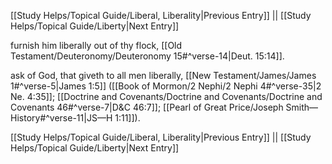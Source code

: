 [[Study Helps/Topical Guide/Liberal, Liberality|Previous Entry]]  ||  [[Study Helps/Topical Guide/Liberty|Next Entry]]

 furnish him liberally out of thy flock, [[Old Testament/Deuteronomy/Deuteronomy 15#^verse-14|Deut. 15:14]].

 ask of God, that giveth to all men liberally, [[New Testament/James/James 1#^verse-5|James 1:5]] ([[Book of Mormon/2 Nephi/2 Nephi 4#^verse-35|2 Ne. 4:35]]; [[Doctrine and Covenants/Doctrine and Covenants/Doctrine and Covenants 46#^verse-7|D&C 46:7]]; [[Pearl of Great Price/Joseph Smith—History#^verse-11|JS—H 1:11]]).

[[Study Helps/Topical Guide/Liberal, Liberality|Previous Entry]]  ||  [[Study Helps/Topical Guide/Liberty|Next Entry]]
